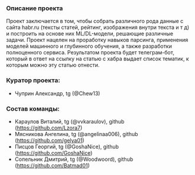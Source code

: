 ### Описание проекта
Проект заключается в том, чтобы собрать различного рода данные с сайта habr.ru (тексты статей, рейтинг, изображения внутри текста и т д) и построить на основе них ML/DL-модели, решающие различные задачи. Проект нацелен на проработку навыков парсинга, применения моделей машинного и глубинного обучения, а также разработки полноценного сервиса. 
Результатом проекта будет телеграм-бот, который в ответ на ссылку на статью с хабра выдает список тематик, к которым можно эту статью отнести.

### Куратор проекта:
- Чуприн Александр, tg (@Chew13)

### Состав команды:
- Караулов Виталий, tg (@vvkaraulov), github (https://github.com/Lzora7)
- Мясникова Ангелина, tg (@angelinaa006), github (https://github.com/gelya01)
- Писцов Георгий, tg (@GoshaNice), github (https://github.com/GoshaNice)
- Сопельник Дмитрий, tg (@Woodwoord), github (https://github.com/Batmad01)
